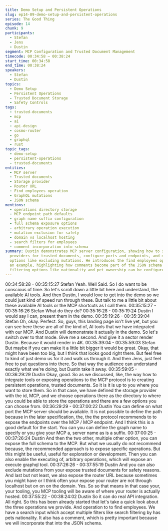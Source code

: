 ```yaml
---
title: Demo Setup and Persistent Operations
slug: ep14-09-demo-setup-and-persistent-operations
series: The Good Thing
episode: 14
chunk: 9
participants:
  - Stefan
  - Jens
  - Dustin
segment: MCP Configuration and Trusted Document Management
timecode: 00:34:58 – 00:38:24
start_time: 00:34:58
end_time: 00:38:24
speakers:
  - Stefan
  - Dustin
topics:
  - Demo Setup
  - Persistent Operations
  - Trusted Document Storage
  - Safety Controls
tags:
  - trusted-documents
  - mcp
  - ai
  - api-design
  - cosmo-router
  - go
  - graphql
  - rust
topic_tags:
  - demo-setup
  - persistent-operations
  - trusted-documents
entities:
  - MCP server
  - Trusted documents
  - Storage provider
  - Router URL
  - Find employees operation
  - GraphQL mutations
  - JSON schema
mentions:
  - operations directory storage
  - MCP endpoint path defaults
  - graph name suffix configuration
  - full schema exposure options
  - arbitrary operation execution
  - mutation exclusion for safety
  - domain vs localhost hosting
  - search filters for employees
  - comment incorporation into schema
summary: Dustin demonstrates MCP server configuration, showing how to set up storage
  providers for trusted documents, configure ports and endpoints, and manage safety
  options like excluding mutations. He introduces the find employees operation as
  an example, highlighting how comments become part of the JSON schema and how various
  filtering options like nationality and pet ownership can be configured.
---
```


00:34:58:28 - 00:35:15:27
Stefan
Yeah. Well Said. So I do want to be conscious of time. So let's scroll down a little bit here and
understand, the available AI tools. And then Dustin, I would love to get into the demo so we
could just kind of speed run through these. But talk to me a little bit about these available AI
tools or the MCP shortcuts as I call them.
00:35:15:27 - 00:35:16:26
Stefan
What do they do?
00:35:16:28 - 00:35:19:24
Dustin
I would say I can, present them in the demo.
00:35:19:26 - 00:35:39:04
Stefan
Oh, okay. Perfect. So, guys, this landing page isn't live yet, but you can see here these are all of
the kind of, AI tools that we have integrated with our MCP. And Dustin will demonstrate it
actually in the demo. So let's switch over to that mode. Give me a second. And give it a sector
render Dustin. Because it would render in 4K.
00:35:39:04 - 00:35:59:03
Stefan
But maybe if you can make it a little bit bigger it would be great. Okay, that might have been too
big, but I think that looks good right there. But feel free to kind of just demo us for it and walk us
through it. And then Jens, just feel free to put questions into there. So that way the audience can
understand exactly what we're doing, but Dustin take it away.
00:35:59:05 - 00:36:29:29
Dustin
Okay, good. So as we discussed, like, the way how to integrate tools or exposing operations to
the MCP protocol is to creating persistent operations, trusted documents. So it is it is up to you
where you want to store them. So in that case, we have defined the storage provider with the id,
MCP, and we choose operations there as the directory to where you could be able to store the
operations and there are a few options you can choose from.
00:36:29:29 - 00:37:00:22
Dustin
You can define on what port the MCP server should be available. It is not possible to define the
path because in the later specification, the, the the protocol recommends to to expose the
endpoints over the MCP / MCP endpoint. And I think this is a good default for the start. You can
you can define the graph name to specify or you give your MCP a, server name as is a suffix.
00:37:00:25 - 00:37:26:24
Dustin
And then the two other, multiple other option, you can expose the full schema to the MCP. But
what we usually do not recommend because, the recommended approach is to expose specific
operations. But this might be useful, useful for exploration or development. Then you can also
enable the executing of, arbitrary operations, which will expose an execute graphql tool.
00:37:26:26 - 00:37:55:19
Dustin
And you can also exclude mutations from your expose trusted documents for safety reasons.
And last but not least, we also expose the router URL because sometimes you might have or I
think often your expose your router are not through localhost but on on on the domain. Yes. So
so that means in that case your, your tooling, you MCP tooling will be aware of where your
router is actually hosted.
00:37:55:22 - 00:38:24:02
Dustin
So it can do real API integration. All right. So this has been already started that let's take a quick
look about the three operations we provide. And operation to to find employees. We have a
search input which accept multiple filters like search filtering by has pets nationality. It also has a
comment, which is pretty important because we will incorporate that into the JSON schema.